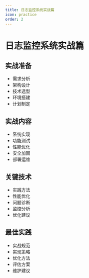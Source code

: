 ```yaml
---
title: 日志监控系统实战篇
icon: practice
order: 2
---
```


# 日志监控系统实战篇

## 实战准备
- 需求分析
- 架构设计
- 技术选型
- 环境搭建
- 计划制定

## 实战内容
- 系统实现
- 功能测试
- 性能优化
- 安全加固
- 部署运维

## 关键技术
- 实践方法
- 性能优化
- 问题诊断
- 监控分析
- 优化建议

## 最佳实践
- 实战规范
- 实现策略
- 优化方法
- 评估方案
- 维护建议
